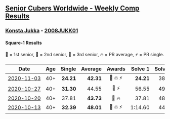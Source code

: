 <style>table {white-space: nowrap;}</style>

## [Senior Cubers Worldwide - Weekly Comp Results](/scw-comp/results/)
### [Konsta Jukka](README.md) - [2008JUKK01](https://www.worldcubeassociation.org/persons/2008JUKK01?event=sq1)
#### Square-1 Results

<span style="white-space: nowrap;">🥇 = 1st senior</span>, <span style="white-space: nowrap;">🥈 = 2nd senior</span>, <span style="white-space: nowrap;">🥉 = 3rd senior</span>, <span style="white-space: nowrap;">🔥 = PR average</span>, <span style="white-space: nowrap;">⚡ = PR single</span>.

| Date | Age | Single | Average | Awards | Solve 1 | Solve 2 | Solve 3 | Solve 4 | Solve 5 | Video |
| :--: | :--: | --: | --: | :--: | --: | --: | --: | --: | --: | :-- |
| [2020-11-03](../../results/2020-11-03/sq1.md) | 40+ | **24.21** | **42.31** | 🥉 🔥 ⚡ | **24.21** | 38.91 | 38.79 | 49.23 | 49.60 | [Desktop](https://www.facebook.com/events/406412140373592/permalink/411102233237916) / [Mobile](https://m.facebook.com/events/406412140373592?view=permalink&id=411102233237916) |
| [2020-10-27](../../results/2020-10-27/sq1.md) | 40+ | **31.30** | 44.55 | 🥉 ⚡ | 56.55 | 49.46 | 38.62 | **31.30** | 45.56 | [Desktop](https://www.facebook.com/events/3728096903891317/permalink/3744217232279284) / [Mobile](https://m.facebook.com/events/3728096903891317?view=permalink&id=3744217232279284) |
| [2020-10-20](../../results/2020-10-20/sq1.md) | 40+ | 37.81 | **43.73** | 🥉 🔥 | 37.81 | 48.91 | 44.77 | 38.15 | 48.28 | [Desktop](https://www.facebook.com/events/3475733505840328/permalink/3492462420834103) / [Mobile](https://m.facebook.com/events/3475733505840328?view=permalink&id=3492462420834103) |
| [2020-10-13](../../results/2020-10-13/sq1.md) | 40+ | **32.39** | **48.01** | 🥉 🔥 ⚡ | 1:14.60 | 44.19 | 34.87 | **32.39** | 1:04.97 | [Desktop](https://www.facebook.com/events/718285385437639/permalink/722677474998430) / [Mobile](https://m.facebook.com/events/718285385437639?view=permalink&id=722677474998430) |


<!-- Global site tag (gtag.js) - Google Analytics -->
<script async src="https://www.googletagmanager.com/gtag/js?id=UA-86348435-3"></script>
<script>window.dataLayer = window.dataLayer || []; function gtag() {dataLayer.push(arguments);} gtag('js', new Date()); gtag('config', 'UA-86348435-3');</script>

